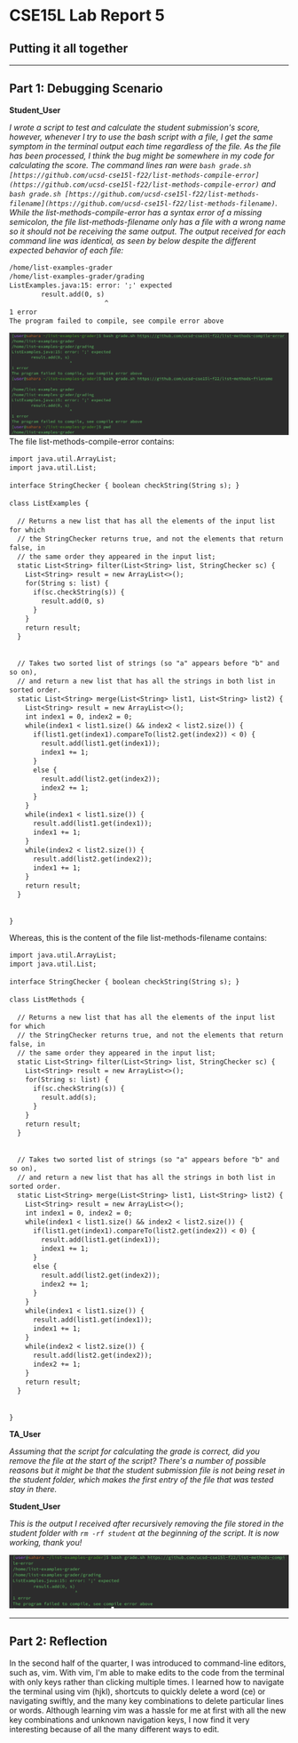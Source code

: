 # CSE15L Lab Report 5
## Putting it all together
---
## Part 1: Debugging Scenario
**Student_User**

*I wrote a script to test and calculate the student submission's score, however, whenever I try to use the bash script with a file, I get the same symptom in the terminal output each time regardless of the file.  As the file has been processed, I think the bug might be somewhere in my code for calculating the score. The command lines ran were `bash grade.sh [https://github.com/ucsd-cse15l-f22/list-methods-compile-error](https://github.com/ucsd-cse15l-f22/list-methods-compile-error)` and `bash grade.sh [https://github.com/ucsd-cse15l-f22/list-methods-filename](https://github.com/ucsd-cse15l-f22/list-methods-filename)`. While the list-methods-compile-error has a syntax error of a missing semicolon, the file list-methods-filename only has a file with a wrong name so it should not be receiving the same output. The output received for each command line was identical, as seen by below despite the different expected behavior of each file:*
```
/home/list-examples-grader
/home/list-examples-grader/grading
ListExamples.java:15: error: ';' expected
        result.add(0, s)
                        ^
1 error
The program failed to compile, see compile error above
```
![Image](symptom.png)
The file list-methods-compile-error contains:
```
import java.util.ArrayList;
import java.util.List;

interface StringChecker { boolean checkString(String s); }

class ListExamples {

  // Returns a new list that has all the elements of the input list for which
  // the StringChecker returns true, and not the elements that return false, in
  // the same order they appeared in the input list;
  static List<String> filter(List<String> list, StringChecker sc) {
    List<String> result = new ArrayList<>();
    for(String s: list) {
      if(sc.checkString(s)) {
        result.add(0, s)
      }
    }
    return result;
  }


  // Takes two sorted list of strings (so "a" appears before "b" and so on),
  // and return a new list that has all the strings in both list in sorted order.
  static List<String> merge(List<String> list1, List<String> list2) {
    List<String> result = new ArrayList<>();
    int index1 = 0, index2 = 0;
    while(index1 < list1.size() && index2 < list2.size()) {
      if(list1.get(index1).compareTo(list2.get(index2)) < 0) {
        result.add(list1.get(index1));
        index1 += 1;
      }
      else {
        result.add(list2.get(index2));
        index2 += 1;
      }
    }
    while(index1 < list1.size()) {
      result.add(list1.get(index1));
      index1 += 1;
    }
    while(index2 < list2.size()) {
      result.add(list2.get(index2));
      index1 += 1;
    }
    return result;
  }


}
```
Whereas, this is the content of the file list-methods-filename contains:
```
import java.util.ArrayList;
import java.util.List;

interface StringChecker { boolean checkString(String s); }

class ListMethods {

  // Returns a new list that has all the elements of the input list for which
  // the StringChecker returns true, and not the elements that return false, in
  // the same order they appeared in the input list;
  static List<String> filter(List<String> list, StringChecker sc) {
    List<String> result = new ArrayList<>();
    for(String s: list) {
      if(sc.checkString(s)) {
        result.add(s);
      }
    }
    return result;
  }


  // Takes two sorted list of strings (so "a" appears before "b" and so on),
  // and return a new list that has all the strings in both list in sorted order.
  static List<String> merge(List<String> list1, List<String> list2) {
    List<String> result = new ArrayList<>();
    int index1 = 0, index2 = 0;
    while(index1 < list1.size() && index2 < list2.size()) {
      if(list1.get(index1).compareTo(list2.get(index2)) < 0) {
        result.add(list1.get(index1));
        index1 += 1;
      }
      else {
        result.add(list2.get(index2));
        index2 += 1;
      }
    }
    while(index1 < list1.size()) {
      result.add(list1.get(index1));
      index1 += 1;
    }
    while(index2 < list2.size()) {
      result.add(list2.get(index2));
      index2 += 1;
    }
    return result;
  }


}
```

**TA_User**

*Assuming that the script for calculating the grade is correct, did you remove the file at the start of the script? There's a number of possible reasons but it might be that the student submission file is not being reset in the student folder, which makes the first entry of the file that was tested stay in there.*

**Student_User**

*This is the output I received after recursively removing the file stored in the student folder with `rm -rf student` at the beginning of the script. It is now working, thank you!*

![Image](fixedbug.png)

---
## Part 2: Reflection

In the second half of the quarter, I was introduced to command-line editors, such as, vim. With vim, I'm able to make edits to the code from the terminal with only keys rather than clicking multiple times. I learned how to navigate the terminal using vim (hjkl), shortcuts to quickly delete a word (ce) or navigating swiftly, and the many key combinations to delete particular lines or words. Although learning vim was a hassle for me at first with all the new key combinations and unknown navigation keys, I now find it very interesting because of all the many different ways to edit.
